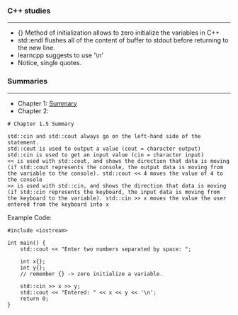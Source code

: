 ```



```


### C++ studies
***

* {} Method of initialization allows to zero initialize the variables in C++
* std::endl flushes all of the content of buffer to stdout before returning to the new line.
* learncpp suggests to use '\n'
* Notice, single quotes.

### Summaries
***
* Chapter 1: [Summary](Summary_chapter1.md)
* Chapter 2:


```
# Chapter 1.5 Summary

std::cin and std::cout always go on the left-hand side of the statement.
std::cout is used to output a value (cout = character output)
std::cin is used to get an input value (cin = character input)
<< is used with std::cout, and shows the direction that data is moving (if std::cout represents the console, the output data is moving from the variable to the console). std::cout << 4 moves the value of 4 to the console
>> is used with std::cin, and shows the direction that data is moving (if std::cin represents the keyboard, the input data is moving from the keyboard to the variable). std::cin >> x moves the value the user entered from the keyboard into x

```

Example Code:

```
#include <iostream>

int main() {
    std::cout << "Enter two numbers separated by space: ";

    int x{};
    int y{}; 
    // remember {} -> zero initialize a variable.

    std::cin >> x >> y;
    std::cout << "Entered: " << x << y << '\n';
    return 0;
}
```
